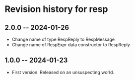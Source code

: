 # Revision history for resp

## 2.0.0 -- 2024-01-26

* Change name of type RespReply to RespMessage
* Change name of RespExpr data constructor to RespReply

## 1.0.0 -- 2024-01-23

* First version. Released on an unsuspecting world.
